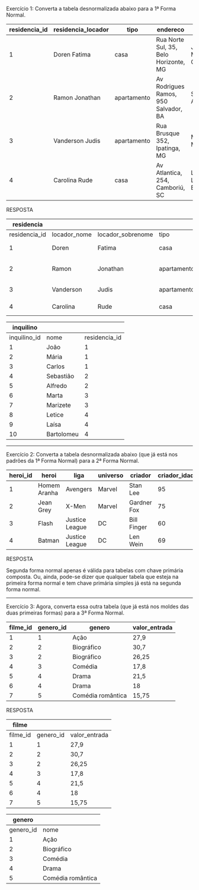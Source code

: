 Exercício 1: Converta a tabela desnormalizada abaixo para a 1ª Forma Normal. 

| residencia\_id | residencia\_locador | tipo        | endereco                              | inquilinos                |
| -------------- | ------------------- | ----------- | ------------------------------------- | ------------------------- |
| 1              | Doren Fatima        | casa        | Rua Norte Sul, 35, Belo Horizonte, MG | João, Mária, Carlos       |
| 2              | Ramon Jonathan      | apartamento | Av Rodrigues Ramos, 950 Salvador, BA  | Sebastião, Alfredo        |
| 3              | Vanderson Judis     | apartamento | Rua Brusque 352, Ipatinga, MG         | Marta, Marizete           |
| 4              | Carolina Rude       | casa        | Av Atlantica, 254, Camboriú, SC       | Letice, Laísa, Bartolomeu |


RESPOSTA

| residencia     |               |                    |             |                    |        |                |               |
| -------------- | ------------- | ------------------ | ----------- | ------------------ | ------ | -------------- | ------------- |
| residencia\_id | locador\_nome | locador\_sobrenome | tipo        | rua                | numero | cidade         | estado\_sigla |
| 1              | Doren         | Fatima             | casa        | Rua Norte Sul      | 35     | Belo Horizonte | MG            |
| 2              | Ramon         | Jonathan           | apartamento | Av Rodrigues Ramos | 950    | Salvador       | BA            |
| 3              | Vanderson     | Judis              | apartamento | Rua Brusque        | 352    | Ipatinga       | MG            |
| 4              | Carolina      | Rude               | casa        | Av Atlantica       | 254    | Camboriú       | SC            |

| inquilino     |            |                |
| ------------- | ---------- | -------------- |
| inquilino\_id | nome       | residencia\_id |
| 1             | João       | 1              |
| 2             | Mária      | 1              |
| 3             | Carlos     | 1              |
| 4             | Sebastião  | 2              |
| 5             | Alfredo    | 2              |
| 6             | Marta      | 3              |
| 7             | Marizete   | 3              |
| 8             | Letice     | 4              |
| 9             | Laísa      | 4              |
| 10            | Bartolomeu | 4              |


---


Exercício 2: Converta a tabela desnormalizada abaixo (que já está nos padrões da 1ª Forma Normal) para a 2ª Forma Normal. 

| heroi\_id | heroi        | liga           | universo | criador     | criador\_idade |
| --------- | ------------ | -------------- | -------- | ----------- | -------------- |
| 1         | Homem Aranha | Avengers       | Marvel   | Stan Lee    | 95             |
| 2         | Jean Grey    | X-Men          | Marvel   | Gardner Fox | 75             |
| 3         | Flash        | Justice League | DC       | Bill Finger | 60             |
| 4         | Batman       | Justice League | DC       | Len Wein    | 69             |


RESPOSTA

Segunda forma normal apenas é válida para tabelas com chave primária composta.
Ou, ainda, pode-se dizer que qualquer tabela que esteja na primeira forma normal e tem chave primária simples já está na segunda forma normal.

---

Exercício 3: Agora, converta essa outra tabela (que já está nos moldes das duas primeiras formas) para a 3ª Forma Normal. 

| filme\_id | genero\_id | genero             | valor\_entrada |
| --------- | ---------- | ------------------ | -------------- |
| 1         | 1          | Ação               | 27,9           |
| 2         | 2          | Biográfico         | 30,7           |
| 3         | 2          | Biográfico         | 26,25          |
| 4         | 3          | Comédia            | 17,8           |
| 5         | 4          | Drama              | 21,5           |
| 6         | 4          | Drama              | 18             |
| 7         | 5          | Comédia romântica  | 15,75          |


RESPOSTA

| filme     |            |                |
| --------- | ---------- | -------------- |
| filme\_id | genero\_id | valor\_entrada |
| 1         | 1          | 27,9           |
| 2         | 2          | 30,7           |
| 3         | 2          | 26,25          |
| 4         | 3          | 17,8           |
| 5         | 4          | 21,5           |
| 6         | 4          | 18             |
| 7         | 5          | 15,75          |

| genero     |                   |
| ---------- | ----------------- |
| genero\_id | nome              |
| 1          | Ação              |
| 2          | Biográfico        |
| 3          | Comédia           |
| 4          | Drama             |
| 5          | Comédia romântica |
